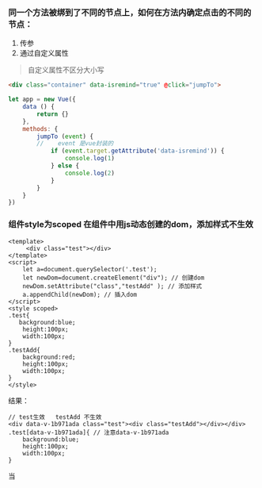 

### 同一个方法被绑到了不同的节点上，如何在方法内确定点击的不同的节点：
1. 传参
2. 通过自定义属性
> 自定义属性不区分大小写
```html
<div class="container" data-isremind="true" @click="jumpTo">
```
```js
let app = new Vue({
    data () {
        return {}
    },
    methods: {
        jumpTo (event) {
        //    event 是vue封装的
            if (event.target.getAttribute('data-isremind')) {
                console.log(1)
            } else {
                console.log(2)
            }
        }
    }
})
```

### 组件style为scoped 在组件中用js动态创建的dom，添加样式不生效

```vue
<template>
     <div class="test"></div>
</template>
<script>
    let a=document.querySelector('.test');
    let newDom=document.createElement("div"); // 创建dom
    newDom.setAttribute("class","testAdd" ); // 添加样式
    a.appendChild(newDom); // 插入dom
</script>
<style scoped>
.test{
   background:blue;
    height:100px;
    width:100px;
}
.testAdd{
    background:red;
    height:100px;
    width:100px;
}
</style>
```
结果：

```vue
// test生效   testAdd 不生效
<div data-v-1b971ada class="test"><div class="testAdd"></div></div>
.test[data-v-1b971ada]{ // 注意data-v-1b971ada
    background:blue;
    height:100px;
    width:100px;
}
```
当 <style> 标签有 scoped 属性时，它的 CSS 只作用于当前组件中的元素。
它会为组件中所有的标签和class样式添加一个scoped标识，就像上面结果中的data-v-1b971ada。
所以原因就很清楚了：因为动态添加的dom没有scoped添加的标识，没有跟testAdd的样式匹配起来，导致样式失效。


## Vue 数组/对象更新 视图不更新
很多时候，我们习惯于这样操作数组和对象:
```vue
    data() { // data数据
        return {
          arr: [1,2,3],
          obj:{
              a: 1,
              b: 2
          }
        };
      },
    // 数据更新 数组视图不更新
    this.arr[0] = 'OBKoro1';
    this.arr.length = 1;
    console.log(arr);// ['OBKoro1'];
    // 数据更新 对象视图不更新
    this.obj.c = 'OBKoro1';
    delete this.obj.a;
    console.log(obj);  // {b:2,c:'OBKoro1'}

```
     

由于js的限制，Vue不能检测以上`数组的变动`，以及`对象的添加/删除`，很多人会因为像上面这样操作，出现视图没有更新的问题。
### 解决方式一： $set

```js
this.$set(arr, index,，你要改成什么value)
this.$set(this.arr, 0, "OBKoro1"); // 改变数组
this.$set(this.obj, "c", "OBKoro1"); // 改变对象
```


如果还是不懂的话，可以看看这个codependemo。

数组原生方法触发视图更新:

Vue可以监测到数组变化的，数组原生方法:
    splice()、 push()、pop()、shift()、unshift()、sort()、reverse()

意思是使用这些方法不用我们再进行额外的操作，视图自动进行更新。
推荐使用splice方法会比较好自定义,因为slice可以在数组的任何位置进行删除/添加操作，这部分可以看看我前几天写的一篇文章:【干货】js 数组详细操作方法及解析合集

替换数组/对象

比方说:你想遍历这个数组/对象，对每个元素进行处理，然后触发视图更新。
   // 文档中的栗子: filter遍历数组，返回一个新数组，用新数组替换旧数组
    example1.items = example1.items.filter(function (item) {
      return item.message.match(/Foo/)
    })

举一反三：可以先把这个数组/对象保存在一个变量中，然后对这个变量进行遍历，等遍历结束后再用变量替换对象/数组。
并不会重新渲染整个列表:
Vue 为了使得 DOM 元素得到最大范围的重用而实现了一些智能的、启发式的方法，所以用一个含有相同元素的数组去替换原来的数组是非常高效的操作。
如果你还是很困惑，可以看看Vue文档中关于这部分的解释。




v-if尽量不要与v-for在同一节点使用:

v-for 的优先级比 v-if 更高,如果它们处于同一节点的话，那么每一个循环都会运行一遍v-if。

如果你想根据循环中的每一项的数据来判断是否渲染，那么你这样做是对的:

    <li v-for="todo in todos" v-if="todo.type===1">
      {{ todo }}
    </li>

如果你想要根据某些条件跳过循环，而又跟将要渲染的每一项数据没有关系的话，你可以将v-if放在v-for的父节点：
    // 根据elseData是否为true 来判断是否渲染，跟每个元素没有关系    
     <ul v-if="elseData">
      <li v-for="todo in todos">
        {{ todo }}
      </li>
    </ul>
    // 数组是否有数据 跟每个元素没有关系
    <ul v-if="todos.length">
      <li v-for="todo in todos">
        {{ todo }}
      </li>
    </ul>
    <p v-else>No todos left!</p>

如上，正确使用v-for与v-if优先级的关系，可以为你节省大量的性能。

深度watch与watch立即触发回调
watch很多人都在用，但是这watch中的这两个选项deep、immediate，或许不是很多人都知道，我猜。
选项：deep
在选项参数中指定 deep: true，可以监听对象中属性的变化。
选项：immediate
在选项参数中指定 immediate: true, 将立即以表达式的当前值触发回调，也就是立即触发一次。
    watch: {
        obj: {
          handler(val, oldVal) {
            console.log('属性发生变化触发这个回调',val, oldVal);
          },
          deep: true // 监听这个对象中的每一个属性变化
        },
        step: { // 属性
          //watch
          handler(val, oldVal) {
            console.log("默认立即触发一次", val, oldVal);
          },
          immediate: true // 默认立即触发一次
        },
      },

这两个选项可以同时使用，另外：是的，又有一个demo。
还有下面这一点需要注意。

